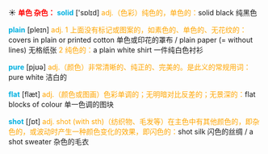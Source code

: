 ☀ <font color="red">**单色 杂色：**</font>
<font color="sky blue">**solid**</font> ['sɒlɪd] 
<font color="orange">adj.（色彩）纯色的，单色的：</font>solid black 纯黑色

<font color="sky blue">**plain**</font> [pleɪn] 
<font color="orange">adj. 1 上面没有标记或图案的，如素色的、单色的、无花纹的：</font>covers in plain or printed cotton 单色或印花的罩布 / plain paper (= without lines) 无格纸张 <font color="orange">2 纯色的：</font>a plain white shirt 一件纯白色衬衫

<font color="sky blue">**pure**</font> [pjʊə] 
<font color="orange">adj.（颜色）非常清晰的、纯正的、完美的。是此义的常规用词：</font>pure white 洁白的

<font color="sky blue">**flat**</font> [flæt] 
<font color="orange">adj.（颜色或图画）色彩单调的；无明暗对比反差的；无景深的：</font>flat blocks of colour 单一色调的图块

<font color="sky blue">**shot**</font> [ʃɒt] 
<font color="orange">adj. shot (with sth)（纺织物、毛发等）在主色中有其他颜色的，即杂色的，或波动时产生一种颜色变化的效果，即闪色的：</font>shot silk 闪色的丝绸 / a shot sweater 杂色的毛衣

